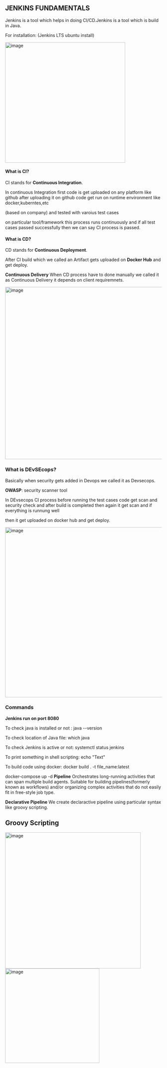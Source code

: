 ## JENKINS FUNDAMENTALS

Jenkins is a tool which helps in doing CI/CD.Jenkins is a tool which is build in Java.

For installation: (Jenkins LTS ubuntu install)

<img width="386" alt="image" src="https://github.com/Nachiketa-A/DevopsCourse/assets/157089767/2ee3e9bd-cf0c-41da-bfe9-86a41900e97f">

#### What is CI?

CI stands for **Continuous Integration**.

In continuous Integration first code is get uploaded on any platform like github after uploading it on github code get run on runtime environment like docker,kuberntes,etc

(based on company) and tested with varoius test cases

on particular tool/framework this process runs continuously and if all test cases passed successfully then we can say CI process is passed.

#### What is CD?

CD stands for **Continuous Deployment**.

After CI build which we called an Artifact gets uploaded on **Docker Hub** and get deploy.

**Continuous Delivery**
When CD process have to done manually we called it as Continuous Delivery it depends on client requiremnets.

<img width="552" alt="image" src="https://github.com/Nachiketa-A/DevopsCourse/assets/157089767/c1979d55-436f-4a08-b26f-d9138bceaba2">

### What is DEvSEcops?

Basically when security gets added in Devops we called it as Devsecops.

**OWASP**: security scanner tool

In DEvsecops CI process  before running the test cases code get scan and security check and after build is completed then again it get scan and if everything is runnung well

then it get uploaded on docker  hub and get deploy.


<img width="545" alt="image" src="https://github.com/Nachiketa-A/DevopsCourse/assets/157089767/c1bd8bd3-31bd-4478-9798-c5db43e93962">

### Commands

**Jenkins run on port 8080**

To check java is installed or not : java --version

To check location of Java file: which java

To check Jenkins is active or not: systemctl status jenkins

To print something in shell scripting: echo "Text"

To build code using docker: docker build . -t file_name:latest

docker-compose up -d
**Pipeline** Orchestrates long-running activities that can span multiple build agents. Suitable for building pipelines(formerly known as workflows) and/or organizing complex activities that do not easily fit in free-style job type.

**Declarative Pipeline** We create declaractive pipeline using particular syntax like groovy scripting.

## Groovy Scripting

<img width="436" alt="image" src="https://github.com/Nachiketa-A/DevopsCourse/assets/157089767/404bf867-823f-47ed-be15-46ec65da5861">


<img width="303" alt="image" src="https://github.com/Nachiketa-A/DevopsCourse/assets/157089767/bd8de351-cf99-4247-916b-d84d69216cae">
